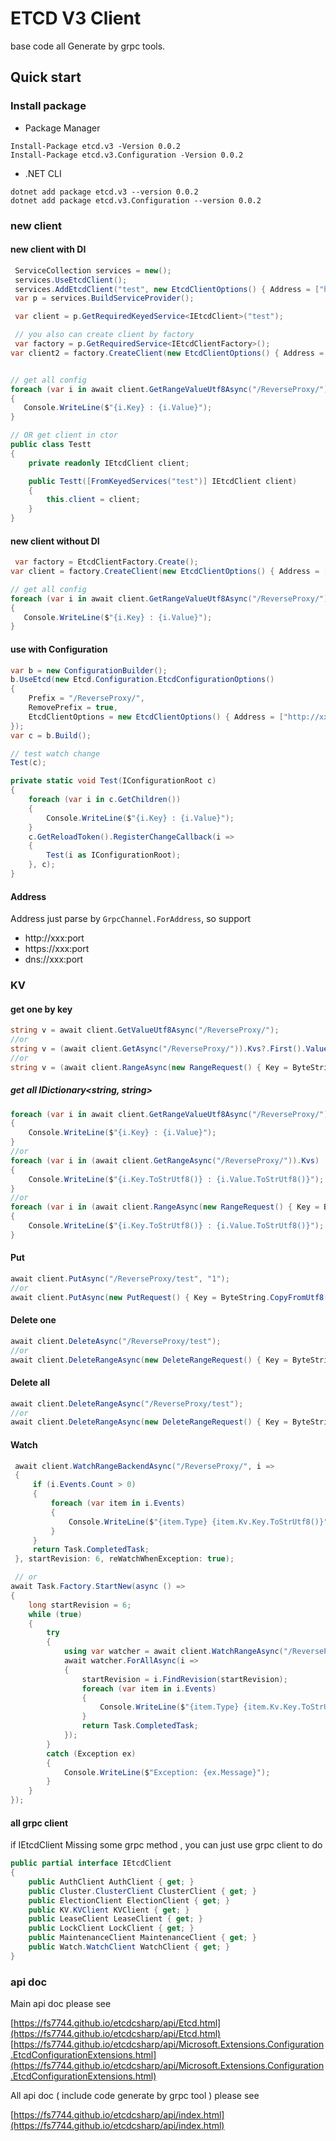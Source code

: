 # ETCD V3 Client
base code all Generate by grpc tools.
## Quick start

### Install package

* Package Manager

```
Install-Package etcd.v3 -Version 0.0.2
Install-Package etcd.v3.Configuration -Version 0.0.2
```
* .NET CLI

```
dotnet add package etcd.v3 --version 0.0.2
dotnet add package etcd.v3.Configuration --version 0.0.2
```

### new client

#### new client with DI

``` csharp
 ServiceCollection services = new();
 services.UseEtcdClient();
 services.AddEtcdClient("test", new EtcdClientOptions() { Address = ["http://xxx:2379"] });
 var p = services.BuildServiceProvider();

 var client = p.GetRequiredKeyedService<IEtcdClient>("test");

 // you also can create client by factory
 var factory = p.GetRequiredService<IEtcdClientFactory>();
var client2 = factory.CreateClient(new EtcdClientOptions() { Address = ["http://xxx:2379"] });


// get all config
foreach (var i in await client.GetRangeValueUtf8Async("/ReverseProxy/"))
{
   Console.WriteLine($"{i.Key} : {i.Value}");
}

// OR get client in ctor
public class Testt
{
    private readonly IEtcdClient client;

    public Testt([FromKeyedServices("test")] IEtcdClient client)
    {
        this.client = client;
    }
}


```

#### new client without DI

``` csharp
 var factory = EtcdClientFactory.Create();
var client = factory.CreateClient(new EtcdClientOptions() { Address = ["http://xxx:2379"] });

// get all config
foreach (var i in await client.GetRangeValueUtf8Async("/ReverseProxy/"))
{
   Console.WriteLine($"{i.Key} : {i.Value}");
}
```

#### use with Configuration

``` csharp
var b = new ConfigurationBuilder();
b.UseEtcd(new Etcd.Configuration.EtcdConfigurationOptions()
{
    Prefix = "/ReverseProxy/",
    RemovePrefix = true,
    EtcdClientOptions = new EtcdClientOptions() { Address = ["http://xxx:2379"] }
});
var c = b.Build();

// test watch change
Test(c);

private static void Test(IConfigurationRoot c)
{
    foreach (var i in c.GetChildren())
    {
        Console.WriteLine($"{i.Key} : {i.Value}");
    }
    c.GetReloadToken().RegisterChangeCallback(i =>
    {
        Test(i as IConfigurationRoot);
    }, c);
}
```

#### Address

Address just parse by `GrpcChannel.ForAddress`, so support

- http://xxx:port
- https://xxx:port
- dns://xxx:port

### KV

#### get one by key

``` csharp
string v = await client.GetValueUtf8Async("/ReverseProxy/");
//or 
string v = (await client.GetAsync("/ReverseProxy/")).Kvs?.First().Value.ToStrUtf8();
//or
string v = (await client.RangeAsync(new RangeRequest() { Key = ByteString.CopyFromUtf8("/ReverseProxy/") })).Kvs?.First().Value.ToStrUtf8();
```

##### get all IDictionary<string, string>

``` csharp
foreach (var i in await client.GetRangeValueUtf8Async("/ReverseProxy/"))
{
    Console.WriteLine($"{i.Key} : {i.Value}");
}
//or
foreach (var i in (await client.GetRangeAsync("/ReverseProxy/")).Kvs)
{
    Console.WriteLine($"{i.Key.ToStrUtf8()} : {i.Value.ToStrUtf8()}");
}
//or
foreach (var i in (await client.RangeAsync(new RangeRequest() { Key = ByteString.CopyFromUtf8("/ReverseProxy/"), RangeEnd = ByteString.CopyFromUtf8("/ReverseProxy/".GetRangeEnd()) })).Kvs)
{
    Console.WriteLine($"{i.Key.ToStrUtf8()} : {i.Value.ToStrUtf8()}");
}
```

#### Put


``` csharp
await client.PutAsync("/ReverseProxy/test", "1");
//or
await client.PutAsync(new PutRequest() { Key = ByteString.CopyFromUtf8("/ReverseProxy/test"), Value = ByteString.CopyFromUtf8("1") });
```

#### Delete one


``` csharp
await client.DeleteAsync("/ReverseProxy/test");
//or
await client.DeleteRangeAsync(new DeleteRangeRequest() { Key = ByteString.CopyFromUtf8("/ReverseProxy/test") });
```

#### Delete all


``` csharp
await client.DeleteRangeAsync("/ReverseProxy/test");
//or
await client.DeleteRangeAsync(new DeleteRangeRequest() { Key = ByteString.CopyFromUtf8("/ReverseProxy/test"), RangeEnd = ByteString.CopyFromUtf8("/ReverseProxy/test".GetRangeEnd())) });
```

#### Watch


``` csharp
 await client.WatchRangeBackendAsync("/ReverseProxy/", i =>
 {
     if (i.Events.Count > 0)
     {
         foreach (var item in i.Events)
         {
             Console.WriteLine($"{item.Type} {item.Kv.Key.ToStrUtf8()}");
         }
     }
     return Task.CompletedTask;
 }, startRevision: 6, reWatchWhenException: true);

 // or
await Task.Factory.StartNew(async () =>
{
    long startRevision = 6;
    while (true)
    {
        try
        {
            using var watcher = await client.WatchRangeAsync("/ReverseProxy/", startRevision: startRevision);
            await watcher.ForAllAsync(i =>
            {
                startRevision = i.FindRevision(startRevision);
                foreach (var item in i.Events)
                {
                    Console.WriteLine($"{item.Type} {item.Kv.Key.ToStrUtf8()}");
                }
                return Task.CompletedTask;
            });
        }
        catch (Exception ex)
        {
            Console.WriteLine($"Exception: {ex.Message}");
        }
    }
});
```

#### all grpc client

if IEtcdClient Missing some grpc method , you can just use grpc client to do

``` csharp
public partial interface IEtcdClient
{
    public AuthClient AuthClient { get; }
    public Cluster.ClusterClient ClusterClient { get; }
    public ElectionClient ElectionClient { get; }
    public KV.KVClient KVClient { get; }
    public LeaseClient LeaseClient { get; }
    public LockClient LockClient { get; }
    public MaintenanceClient MaintenanceClient { get; }
    public Watch.WatchClient WatchClient { get; }
}
```

### api doc

Main api doc please see 

[https://fs7744.github.io/etcdcsharp/api/Etcd.html](https://fs7744.github.io/etcdcsharp/api/Etcd.html)
[https://fs7744.github.io/etcdcsharp/api/Microsoft.Extensions.Configuration.EtcdConfigurationExtensions.html](https://fs7744.github.io/etcdcsharp/api/Microsoft.Extensions.Configuration.EtcdConfigurationExtensions.html)

All api doc ( include code generate by grpc tool ) please see 

[https://fs7744.github.io/etcdcsharp/api/index.html](https://fs7744.github.io/etcdcsharp/api/index.html)